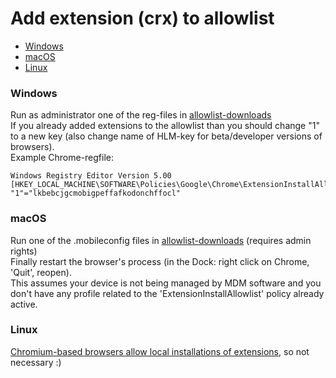 # Add extension (crx) to allowlist

* [Windows](#windows)
* [macOS](#macOS)
* [Linux](#linux)

### Windows

Run as administrator one of the reg-files in [allowlist-downloads](https://gitlab.com/magnolia1234/bypass-paywalls-chrome-clean/-/tree/master/allowlist)  
If you already added extensions to the allowlist than you should change "1" to a new key (also change name of HLM-key for beta/developer versions of browsers).  
Example Chrome-regfile:  
```
Windows Registry Editor Version 5.00  
[HKEY_LOCAL_MACHINE\SOFTWARE\Policies\Google\Chrome\ExtensionInstallAllowlist]  
"1"="lkbebcjgcmobigpeffafkodonchffocl"
```

### macOS

Run one of the .mobileconfig files in [allowlist-downloads](https://gitlab.com/magnolia1234/bypass-paywalls-chrome-clean/-/tree/master/allowlist) (requires admin rights)  
Finally restart the browser's process (in the Dock: right click on Chrome, 'Quit', reopen).   
This assumes your device is not being managed by MDM software and you don't have any profile related to the 'ExtensionInstallAllowlist' policy already active.

### Linux

[Chromium-based browsers allow local installations of extensions](https://developer.chrome.com/docs/extensions/mv3/hosting/#hosting), so not necessary :)
